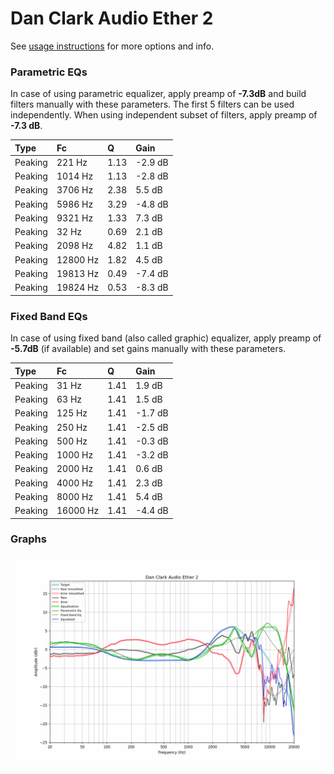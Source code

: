 # Dan Clark Audio Ether 2
See [usage instructions](https://github.com/jaakkopasanen/AutoEq#usage) for more options and info.

### Parametric EQs
In case of using parametric equalizer, apply preamp of **-7.3dB** and build filters manually
with these parameters. The first 5 filters can be used independently.
When using independent subset of filters, apply preamp of **-7.3 dB**.

| Type    | Fc       |    Q | Gain    |
|:--------|:---------|:-----|:--------|
| Peaking | 221 Hz   | 1.13 | -2.9 dB |
| Peaking | 1014 Hz  | 1.13 | -2.8 dB |
| Peaking | 3706 Hz  | 2.38 | 5.5 dB  |
| Peaking | 5986 Hz  | 3.29 | -4.8 dB |
| Peaking | 9321 Hz  | 1.33 | 7.3 dB  |
| Peaking | 32 Hz    | 0.69 | 2.1 dB  |
| Peaking | 2098 Hz  | 4.82 | 1.1 dB  |
| Peaking | 12800 Hz | 1.82 | 4.5 dB  |
| Peaking | 19813 Hz | 0.49 | -7.4 dB |
| Peaking | 19824 Hz | 0.53 | -8.3 dB |

### Fixed Band EQs
In case of using fixed band (also called graphic) equalizer, apply preamp of **-5.7dB**
(if available) and set gains manually with these parameters.

| Type    | Fc       |    Q | Gain    |
|:--------|:---------|:-----|:--------|
| Peaking | 31 Hz    | 1.41 | 1.9 dB  |
| Peaking | 63 Hz    | 1.41 | 1.5 dB  |
| Peaking | 125 Hz   | 1.41 | -1.7 dB |
| Peaking | 250 Hz   | 1.41 | -2.5 dB |
| Peaking | 500 Hz   | 1.41 | -0.3 dB |
| Peaking | 1000 Hz  | 1.41 | -3.2 dB |
| Peaking | 2000 Hz  | 1.41 | 0.6 dB  |
| Peaking | 4000 Hz  | 1.41 | 2.3 dB  |
| Peaking | 8000 Hz  | 1.41 | 5.4 dB  |
| Peaking | 16000 Hz | 1.41 | -4.4 dB |

### Graphs
![](./Dan%20Clark%20Audio%20Ether%202.png)